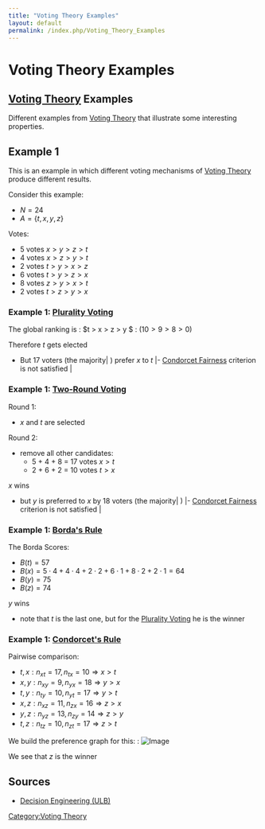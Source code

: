 ```yaml
---
title: "Voting Theory Examples"
layout: default
permalink: /index.php/Voting_Theory_Examples
---
```


# Voting Theory Examples

## [Voting Theory](Voting_Theory) Examples
Different examples from [Voting Theory](Voting_Theory) that illustrate some interesting properties.


## Example 1
This is an example in which different voting mechanisms of [Voting Theory](Voting_Theory) produce different results.


Consider this example:
- $N = 24$
- $A = \{ t, x, y, z \}$

Votes:
- 5 votes $x > y > z > t$
- 4 votes $x > z > y > t$
- 2 votes $t > y > x > z$
- 6 votes $t > y > z > x$
- 8 votes $z > y > x > t$
- 2 votes $t > z > y > x$


### Example 1: [Plurality Voting](Plurality_Voting)
The global ranking is 
: $t > x > z > y $
: $(10 > 9 > 8 > 0)$

Therefore $t$ gets elected 
- But 17 voters (the majority|  ) prefer $x$ to $t$ |- [Condorcet Fairness](Condorcet's_Rule#Fairness) criterion is not satisfied |

### Example 1: [Two-Round Voting](Two-Round_Voting)
Round 1:
- $x$ and $t$ are selected 

Round 2:
- remove all other candidates:
  - 5 + 4 + 8 = 17 votes $x > t$
  - 2 + 6 + 2 = 10 votes $t > x$

$x$ wins
- but $y$ is preferred to $x$ by 18 voters (the majority|  ) |- [Condorcet Fairness](Condorcet's_Rule#Fairness) criterion is not satisfied |

### Example 1: [Borda's Rule](Borda's_Rule)
The Borda Scores:
- $B(t) = 57$
- $B(x) = 5 \cdot 4 + 4 \cdot 4 + 2 \cdot 2 + 6 \cdot 1 + 8 \cdot 2 + 2 \cdot 1 = 64$
- $B(y) = 75$
- $B(z) = 74$

$y$ wins
- note that $t$ is the last one, but for the [Plurality Voting](Plurality_Voting) he is the winner 


### Example 1: [Condorcet's Rule](Condorcet's_Rule)
Pairwise comparison:
- $t,x: n_{xt} = 17, n_{tx} = 10 \Rightarrow x > t$
- $x,y: n_{xy} = 9,  n_{yx} = 18 \Rightarrow y > x$
- $t,y: n_{ty} = 10, n_{yt} = 17 \Rightarrow y > t$
- $x,z: n_{xz} = 11, n_{zx} = 16 \Rightarrow z > x$
- $y,z: n_{yz} = 13, n_{zy} = 14 \Rightarrow z > y$
- $t,z: n_{tz} = 10, n_{zt} = 17 \Rightarrow z > t$

We build the preference graph for this:
: <img src="https://raw.github.com/alexeygrigorev/wiki-figures/master/ulb/de/vt/condorcet-ex2.png" alt="Image">

We see that $z$ is the winner 



## Sources
- [Decision Engineering (ULB)](Decision_Engineering_(ULB))

[Category:Voting Theory](Category_Voting_Theory)